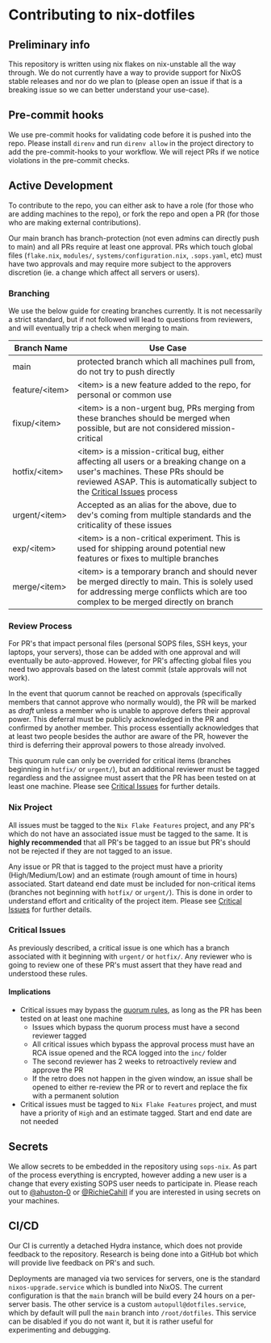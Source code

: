# Contributing to nix-dotfiles

## Preliminary info

This repository is written using nix flakes on nix-unstable all the way
through. We do not currently have a way to provide support for NixOS stable
releases and nor do we plan to (please open an issue if that
is a breaking issue so we can better understand your use-case).

## Pre-commit hooks

We use pre-commit hooks for validating code before it is pushed into the repo.
Please install `direnv` and run `direnv allow` in the project directory to
add the pre-commit-hooks to your workflow. We will reject PRs if we notice
violations in the pre-commit checks.

## Active Development

To contribute to the repo, you can either ask to have a role (for those who are
adding machines to the repo), or fork the repo and open a PR (for those who are
making external contributions).

Our main branch has branch-protection (not even admins can directly push to
main) and all PRs require at least one approval. PRs which touch global files
(`flake.nix`, `modules/`, `systems/configuration.nix`, `.sops.yaml`, etc)
must have two approvals and may require more subject to the approvers discretion
(ie. a change which affect all servers or users).

### Branching

We use the below guide for creating branches currently. It is not necessarily
a strict standard, but if not followed will lead to questions from reviewers,
and will eventually trip a check when merging to main.

| Branch Name      | Use Case                                                                                                                                                                                                                      |
|------------------|-------------------------------------------------------------------------------------------------------------------------------------------------------------------------------------------------------------------------------|
| main             | protected branch which all machines pull from, do not try to push directly                                                                                                                                                    |
| feature/\<item\> | \<item\> is a new feature added to the repo, for personal or common use                                                                                                                                                       |
| fixup/\<item\>   | \<item\> is a non-urgent bug, PRs merging from these branches should be merged when possible, but are not considered mission-critical                                                                                         |
| hotfix/\<item\>  | \<item\> is a mission-critical bug, either affecting all users or a breaking change on a user's machines. These PRs should be reviewed ASAP. This is automatically subject to the [Critical Issues](#critical-issues) process |
| urgent/\<item\>  | Accepted as an alias for the above, due to dev's coming from multiple standards and the criticality of these issues                                                                                                           |
| exp/\<item\>     | \<item\> is a non-critical experiment. This is used for shipping around potential new features or fixes to multiple branches                                                                                                  |
| merge/\<item\>   | \<item\> is a temporary branch and should never be merged directly to main. This is solely used for addressing merge conflicts which are too complex to be merged directly on branch                                          |

### Review Process

For PR's that impact personal files (personal SOPS files, SSH keys, your laptops,
your servers), those can be added with one approval and will eventually be
auto-approved. However, for PR's affecting global files you need two
approvals based on the latest commit (stale approvals will not work).

In the event that quorum cannot be reached on approvals (specifically members
that cannot approve who normally would), the PR will be marked as *draft* unless
a member who is unable to approve defers their approval power. This deferral
must be publicly acknowledged in the PR and confirmed by another member.
This process essentially acknowledges that at least two people besides the
author are aware of the PR, however the third is deferring their approval powers
to those already involved.

This quorum rule can only be overrided for critical items (branches beginning
in `hotfix/` or `urgent/`), but an additional reviewer must be tagged regardless
and the assignee must assert that the PR has been tested on at least one
machine. Please see [Critical Issues](#critical-issues) for further details.

### Nix Project

All issues must be tagged to the `Nix Flake Features` project, and any PR's
which do not have an associated issue must be tagged to the same. It is
**highly recommended** that all PR's be tagged to an issue but PR's should
not be rejected if they are not tagged to an issue.

Any issue or PR that is tagged to the project must have a priority
(High/Medium/Low) and an estimate (rough amount of time in hours) associated.
Start dateand end date must be included for non-critical items (branches not
beginning with `hotfix/` or `urgent/`). This is done in order to understand
effort and criticality of the project item. Please see
[Critical Issues](#critical-issues) for further details.

### Critical Issues

As previously described, a critical issue is one which has a branch associated
with it beginning with `urgent/` or `hotfix/`. Any reviewer who is going to
review one of these PR's must assert that they have read and understood these
rules.

#### Implications

- Critical issues may bypass the [quorum rules](#review-process), as long as the
  PR has been tested on at least one machine
   - Issues which bypass the quorum process must have a second reviewer tagged
   - All critical issues which bypass the approval process must have an RCA issue
    opened and the RCA logged into the `inc/` folder
   - The second reviewer has 2 weeks to retroactively review and approve the PR
   - If the retro does not happen in the given window, an issue shall be opened
    to either re-review the PR or to revert and replace the fix with a
    permanent solution
- Critical issues must be tagged to `Nix Flake Features` project, and must have
  a priority of `High` and an estimate tagged. Start and end date are not needed

## Secrets

We allow secrets to be embedded in the repository using `sops-nix`. As part of
the process everything is encrypted, however adding a new user is a change
that every existing SOPS user needs to participate in. Please reach out to
[@ahuston-0](https://github.com/ahuston-0) or
[@RichieCahill](https://github.com/RichieCahill) if you are interested
in using secrets on your machines.

## CI/CD

Our CI is currently a detached Hydra instance, which does not provide
feedback to the repository. Research is being done into a GitHub bot which will
provide live feedback on PR's and such.

Deployments are managed via two services for servers, one is the standard
`nixos-upgrade.service` which is bundled into NixOS. The current configuration
is that the `main` branch will be build every 24 hours on a per-server basis.
The other service is a custom `autopull@dotfiles.service`, which by default
will pull the `main` branch into `/root/dotfiles`. This service can be disabled
if you do not want it, but it is rather useful for experimenting and debugging.

